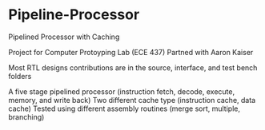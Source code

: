 # Pipeline-Processor
Pipelined Processor with Caching 

Project for Computer Protoyping Lab (ECE 437)
Partned with Aaron Kaiser

Most RTL designs contributions are in the source, interface, and test bench folders

A five stage pipelined processor (instruction fetch, decode, execute, memory, and write back)
Two different cache type (instruction cache, data cache)
Tested using different assembly routines (merge sort, multiple, branching)
